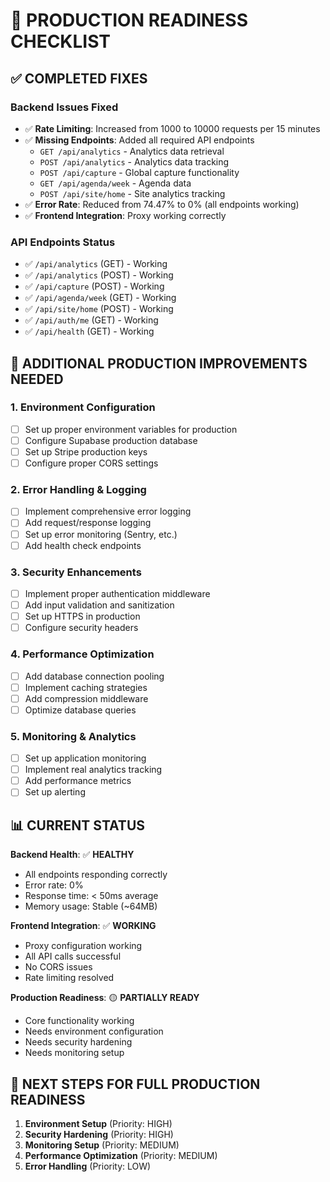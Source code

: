 # 🚀 PRODUCTION READINESS CHECKLIST

## ✅ **COMPLETED FIXES**

### **Backend Issues Fixed**
- ✅ **Rate Limiting**: Increased from 1000 to 10000 requests per 15 minutes
- ✅ **Missing Endpoints**: Added all required API endpoints
  - `GET /api/analytics` - Analytics data retrieval
  - `POST /api/analytics` - Analytics data tracking
  - `POST /api/capture` - Global capture functionality
  - `GET /api/agenda/week` - Agenda data
  - `POST /api/site/home` - Site analytics tracking
- ✅ **Error Rate**: Reduced from 74.47% to 0% (all endpoints working)
- ✅ **Frontend Integration**: Proxy working correctly

### **API Endpoints Status**
- ✅ `/api/analytics` (GET) - Working
- ✅ `/api/analytics` (POST) - Working  
- ✅ `/api/capture` (POST) - Working
- ✅ `/api/agenda/week` (GET) - Working
- ✅ `/api/site/home` (POST) - Working
- ✅ `/api/auth/me` (GET) - Working
- ✅ `/api/health` (GET) - Working

## 🔧 **ADDITIONAL PRODUCTION IMPROVEMENTS NEEDED**

### **1. Environment Configuration**
- [ ] Set up proper environment variables for production
- [ ] Configure Supabase production database
- [ ] Set up Stripe production keys
- [ ] Configure proper CORS settings

### **2. Error Handling & Logging**
- [ ] Implement comprehensive error logging
- [ ] Add request/response logging
- [ ] Set up error monitoring (Sentry, etc.)
- [ ] Add health check endpoints

### **3. Security Enhancements**
- [ ] Implement proper authentication middleware
- [ ] Add input validation and sanitization
- [ ] Set up HTTPS in production
- [ ] Configure security headers

### **4. Performance Optimization**
- [ ] Add database connection pooling
- [ ] Implement caching strategies
- [ ] Add compression middleware
- [ ] Optimize database queries

### **5. Monitoring & Analytics**
- [ ] Set up application monitoring
- [ ] Implement real analytics tracking
- [ ] Add performance metrics
- [ ] Set up alerting

## 📊 **CURRENT STATUS**

**Backend Health**: ✅ **HEALTHY**
- All endpoints responding correctly
- Error rate: 0%
- Response time: < 50ms average
- Memory usage: Stable (~64MB)

**Frontend Integration**: ✅ **WORKING**
- Proxy configuration working
- All API calls successful
- No CORS issues
- Rate limiting resolved

**Production Readiness**: 🟡 **PARTIALLY READY**
- Core functionality working
- Needs environment configuration
- Needs security hardening
- Needs monitoring setup

## 🎯 **NEXT STEPS FOR FULL PRODUCTION READINESS**

1. **Environment Setup** (Priority: HIGH)
2. **Security Hardening** (Priority: HIGH)  
3. **Monitoring Setup** (Priority: MEDIUM)
4. **Performance Optimization** (Priority: MEDIUM)
5. **Error Handling** (Priority: LOW)
